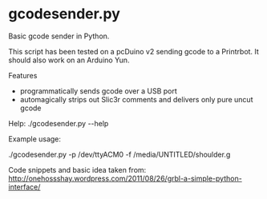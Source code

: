 gcodesender.py
==============

Basic gcode sender in Python.

This script has been tested on a pcDuino v2 sending gcode to a Printrbot.  It should also work on an Arduino Yun.

Features
- programmatically sends gcode over a USB port
- automagically strips out Slic3r comments and delivers only pure uncut gcode

Help: ./gcodesender.py --help

Example usage:

./gcodesender.py -p /dev/ttyACM0 -f /media/UNTITLED/shoulder.g

Code snippets and basic idea taken from:
http://onehossshay.wordpress.com/2011/08/26/grbl-a-simple-python-interface/
